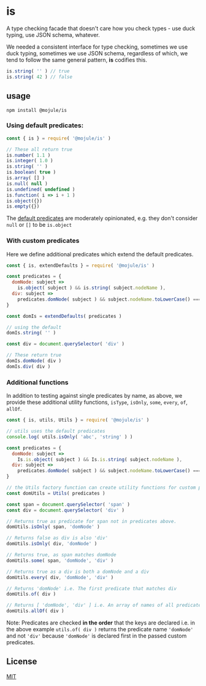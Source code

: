 # is

A type checking facade that doesn't care how you check types - use duck typing,
use JSON schema, whatever.

We needed a consistent interface for type checking, sometimes we use duck
typing, sometimes we use JSON schema, regardless of which, we tend to follow the
same general pattern, __is__ codifies this.

```javascript
is.string( '' ) // true
is.string( 42 ) // false
```

## usage

`npm install @mojule/is`

### Using default predicates:

```javascript
const { is } = require( '@mojule/is' )

// These all return true
is.number( 1.1 )
is.integer( 1.0 )
is.string( '' )
is.boolean( true )
is.array( [] )
is.null( null )
is.undefined( undefined )
is.function( i => i + 1 )
is.object({})
is.empty({})
```

The [default predicates](src/is.ts) are moderately opinionated, e.g. they don't
consider `null` or `[]` to be `is.object`

### With custom predicates

Here we define additional predicates which extend the default predicates.

```javascript
const { is, extendDefaults } = require( '@mojule/is' )

const predicates = {
  domNode: subject =>
    is.object( subject ) && is.string( subject.nodeName ),
  div: subject =>
    predicates.domNode( subject ) && subject.nodeName.toLowerCase() === 'div'
}

const domIs = extendDefaults( predicates )

// using the default
domIs.string( '' )

const div = document.querySelector( 'div' )

// These return true
domIs.domNode( div )
domIs.div( div )
```


### Additional functions

In addition to testing against single predicates by name, as above, we provide
these additional utility functions, `isType`, `isOnly`, `some`, `every`, `of`,
`allOf`.

```javascript
const { is, utils, Utils } = require( '@mojule/is' )

// utils uses the default predicates
console.log( utils.isOnly( 'abc', 'string' ) )

const predicates = {
  domNode: subject =>
    Is.is.object( subject ) && Is.is.string( subject.nodeName ),
  div: subject =>
    predicates.domNode( subject ) && subject.nodeName.toLowerCase() === 'div'
}

// the Utils factory function can create utility functions for custom predicates
const domUtils = Utils( predicates )

const span = document.querySelector( 'span' )
const div = document.querySelector( 'div' )

// Returns true as predicate for span not in predicates above.
domUtils.isOnly( span, 'domNode' )

// Returns false as div is also 'div'
domUtils.isOnly( div, 'domNode' )

// Returns true, as span matches domNode
domUtils.some( span, 'domNode', 'div' )

// Returns true as a div is both a domNode and a div
domUtils.every( div, 'domNode', 'div' )

// Returns 'domNode' i.e. The first predicate that matches div
domUtils.of( div )

// Returns [ 'domNode', 'div' ] i.e. An array of names of all predicates matching div
domUtils.allOf( div )
```

Note: Predicates are checked __in the order__ that the keys are declared i.e. in
the above example `utils.of( div )` returns the predicate name `'domNode'`
and not `'div'` because `'domNode'` is declared first in the passed custom
predicates.

## License

[MIT](https://github.com/mojule/mojule/blob/master/LICENSE)
